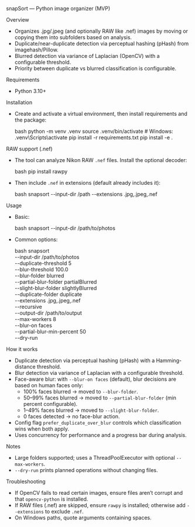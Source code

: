 snapSort — Python image organizer (MVP)

Overview
- Organizes .jpg/.jpeg (and optionally RAW like .nef) images by moving or copying them into subfolders based on analysis.
- Duplicate/near-duplicate detection via perceptual hashing (pHash) from imagehash/Pillow.
- Blurred detection via variance of Laplacian (OpenCV) with a configurable threshold.
- Priority between duplicate vs blurred classification is configurable.

Requirements
- Python 3.10+

Installation
- Create and activate a virtual environment, then install requirements and the package:

  bash
  python -m venv .venv
  source .venv/bin/activate  # Windows: .venv\Scripts\activate
  pip install -r requirements.txt
  pip install -e .

RAW support (.nef)
- The tool can analyze Nikon RAW `.nef` files. Install the optional decoder:

  bash
  pip install rawpy

- Then include `.nef` in extensions (default already includes it):

  bash
  snapsort --input-dir /path --extensions .jpg,.jpeg,.nef

Usage
- Basic:

  bash
  snapsort --input-dir /path/to/photos

- Common options:

  bash
  snapsort \
    --input-dir /path/to/photos \
    --duplicate-threshold 5 \
    --blur-threshold 100.0 \
    --blur-folder blurred \
    --partial-blur-folder partialBlurred \
    --slight-blur-folder slightlyBlurred \
    --duplicate-folder duplicate \
    --extensions .jpg,.jpeg,.nef \
    --recursive \
    --output-dir /path/to/output \
    --max-workers 8 \
    --blur-on faces \
    --partial-blur-min-percent 50 \
    --dry-run

How it works
- Duplicate detection via perceptual hashing (pHash) with a Hamming-distance threshold.
- Blur detection via variance of Laplacian with a configurable threshold.
- Face-aware blur: with `--blur-on faces` (default), blur decisions are based on human faces only:
  - 100% faces blurred → moved to `--blur-folder`.
  - 50–99% faces blurred → moved to `--partial-blur-folder` (min percent configurable).
  - 1–49% faces blurred → moved to `--slight-blur-folder`.
  - 0 faces detected → no face-blur action.
- Config flag `prefer_duplicate_over_blur` controls which classification wins when both apply.
- Uses concurrency for performance and a progress bar during analysis.

Notes
- Large folders supported; uses a ThreadPoolExecutor with optional `--max-workers`.
- `--dry-run` prints planned operations without changing files.

Troubleshooting
- If OpenCV fails to read certain images, ensure files aren’t corrupt and that `opencv-python` is installed.
- If RAW files (.nef) are skipped, ensure `rawpy` is installed; otherwise add `--extensions` to exclude `.nef`.
- On Windows paths, quote arguments containing spaces.

